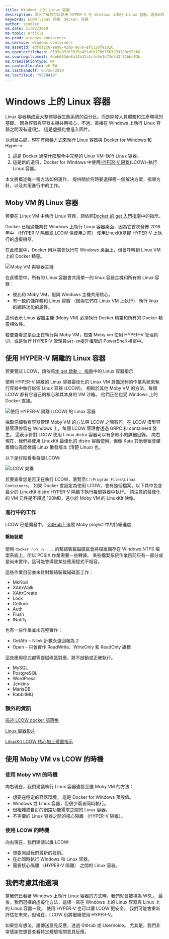 ```yaml
---
title: Windows 上的 Linux 容器
description: 深入了解您可以使用 HYPER-V 在 Windows 上執行 Linux 容器，因為如果它們原生的不同方式。
keywords: LCOW linux 容器，docker，容器
author: scooley
ms.date: 11/02/2018
ms.topic: article
ms.prod: windows-containers
ms.service: windows-containers
ms.assetid: edfd11c8-ee99-42d8-9878-efc126fe1826
ms.openlocfilehash: 8597a93f035f5e451df8176d1563299120c95cb8
ms.sourcegitcommit: 0deb653de8a14b32a1cfe3e1d73e5d3f31bbe83b
ms.translationtype: MT
ms.contentlocale: zh-TW
ms.lasthandoff: 04/26/2019
ms.locfileid: "9578419"
---
```

# <a name="linux-containers-on-windows"></a>Windows 上的 Linux 容器

Linux 容器構成龐大整體容器生態系統的百分比，而是開發人員體驗和生產環境的基礎。  因為容器與容器主機共用核心，不過，直接在 Windows 上執行 Linux 容器之間沒有選項[*](linux-containers.md#other-options-we-considered)。  這是虛擬化會進入圖片。

以滑鼠右鍵，現在有兩種方式來執行 Linux 容器與 Docker for Windows 和 Hyper-v:

1. 這是 Docker 通常什麼現今中完整的 Linux VM-執行 Linux 容器。
1. 這是新的選項，Docker for Windows 中使用[HYPER-V 隔離](../manage-containers/hyperv-container.md)(LCOW)-執行 Linux 容器。

本文將概述每一種方法如何運作、 提供關於何時要選擇哪一個解決方案，指導方針，以及共用進行中的工作。

## <a name="linux-containers-in-a-moby-vm"></a>Moby VM 的 Linux 容器

若要在 Linux VM 中執行 Linux 容器，請依照[Docker 的 get 入門指南](https://docs.docker.com/docker-for-windows/)中的指示。

Docker 已經過能夠在 Windows 上執行 Linux 容器桌面，因為它首次發佈 2016年中 （HYPER-V 隔離或 LCOW 供使用之前） 使用[LinuxKit](https://github.com/linuxkit/linuxkit)基礎 HYPER-V 上執行的虛擬機器。

在此模型中，Docker 用戶端會執行在 Windows 桌面上，但會呼叫到 Linux VM 上的 Docker 精靈。

![Moby VM 與容器主機](media/MobyVM.png)

在此模型中，所有的 Linux 容器會共用單一的 linux 容器主機和所有的 Linux 容器：

* 彼此和 Moby VM，但與 Windows 主機共用核心。
* 有一致的儲存體和 Linux 容器 （因為它們在 Linux VM 上執行） 執行 linux 的網路功能的屬性。

這也表示 Linux 容器主機 (Moby VM) 必須執行 Docker 精靈和所有的 Docker 精靈相依性。

若要查看您是否正在執行與 Moby VM，檢查 Moby vm 使用 HYPER-V 管理員 UI，或是執行 HYPER-V 管理員`Get-VM`提升權限的 PowerShell 視窗中。

## <a name="linux-containers-with-hyper-v-isolation"></a>使用 HYPER-V 隔離的 Linux 容器

若要嘗試 LCOW，請依照[本 get 啟動 」 指南](../quick-start/quick-start-windows-10.md)中的 Linux 容器指示

使用 HYPER-V 隔離的 Linux 容器最佳化的 Linux VM 具備足夠的作業系統來執行容器中執行每個 Linux 容器 (LCOW)。  相較於其他 Moby VM 的方法，每個 LCOW 都有它自己的核心和其本身的 VM 沙箱。  他們正在也受 Windows 上的 Docker 直接。

![使用 HYPER-V 隔離 (LCOW) 的 Linux 容器](media/lcow-approach.png)

採取仔細看看容器管理 Moby VM 的方法與 LCOW 之間有何，在 LCOW 模型容器管理停留在 Windows 上，每個 LCOW 管理會透過 GRPC 和 containerd 發生。  這表示針對 LCOW 使用 Linux distro 容器可以有多較小的詳細目錄。  向右現在，我們將使用 LinuxKit 最佳化的 distro 容器使用，但像 Kata 其他專案會建置類似高度微調 Linux 散發版本 (清楚 Linux) 也。

以下是仔細看看每個 LCOW:

![LCOW 架構](media/lcow.png)

若要查看您是否正在執行 LCOW，瀏覽至`C:\Program Files\Linux Containers`。 如果 Docker 會設定為使用 LCOW，會有幾個檔案，以下其中包含最少的 LinuxKit distro HYPER-V 隔離下執行每個容器中執行。  請注意的最佳化的 VM 元件是不超過 100MB，遠小於 Moby VM 的 LinuxKit 映像。

### <a name="work-in-progress"></a>進行中的工作

LCOW 已是開發中。 [GitHub](https://github.com/moby/moby/issues/33850)上追蹤 Moby project 中的持續進度

#### <a name="bind-mounts"></a>繫結裝載

使用 `docker run -v ...` 的繫結裝載磁碟區會將檔案儲存在 Windows NTFS 檔案系統上，所以 POSIX 作業需要一些轉譯。 某些檔案系統作業目前只有一部分或是尚未實作，這可能會導致某些應用程式不相容。

這些作業目前並未針對繫結裝載磁碟區工作：

* MkNod
* XAttrWalk
* XAttrCreate
* Lock
* Getlock
* Auth
* Flush
* INotify

也有一些作業並未完整實作：

* GetAttr – Nlink 計數永遠回報為 2
* Open – 只會實作 ReadWrite、WriteOnly 和 ReadOnly 旗標

這些應用程式都需要磁碟區對應，將不啟動或正確執行。

* MySQL
* PostgreSQL
* WordPress
* Jenkins
* MariaDB
* RabbitMQ

### <a name="extra-information"></a>額外的資訊

[描述 LCOW docker 部落格](https://blog.docker.com/2017/11/docker-for-windows-17-11/)

[Linux 容器影片](https://sec.ch9.ms/ch9/1e5a/08ff93f2-987e-4f8d-8036-2570dcac1e5a/LinuxContainer.mp4)

[LinuxKit LCOW 核心加上建置指示](https://github.com/linuxkit/lcow)

## <a name="when-to-use-moby-vm-vs-lcow"></a>使用 Moby VM vs LCOW 的時機

### <a name="when-to-use-moby-vm"></a>使用 Moby VM 的時機

向右現在，我們建議執行 Linux 容器連接至誰 Moby VM 的方法：

- 想要在穩定的容器環境。  這是 Docker for Windows 預設值。
- Windows 或 Linux 容器，但很少兩者同時執行。
- 很複雜或自訂的網路功能需求之間的 Linux 容器。
- 不需要的 Linux 容器之間的核心隔離 （HYPER-V 隔離）。

### <a name="when-to-use-lcow"></a>使用 LCOW 的時機

向右現在，我們建議以誰 LCOW:

- 想要測試我們最新的技術。
- 在此同時執行 Windows 和 Linux 容器。
- 需要核心隔離 （HYPER-V 隔離） 之間的 Linux 容器。

## <a name="other-options-we-considered"></a>我們考慮其他選項

當我們已看著 Windows 上執行 Linux 容器的方式時，我們就會被視為 WSL。 最後，我們選擇的虛擬化方法，這樣一來在 Windows 上的 Linux 容器與 Linux 上的 Linux 容器一致。 使用 HYPER-V 也可以讓 LCOW 更安全。 我們可能會重新評估在未來，但現在，LCOW 仍將繼續使用 HYPER-V。

如果您有想法，請傳送意見反應，透過 GitHub 或 UserVoice。  尤其是，我們非常感謝您想要查看特定體驗相關意見反應。

